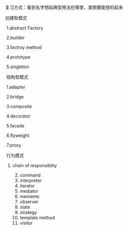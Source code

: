 复习方式：看到名字想起典型用法在哪里，类图要能想的起来

 创建型模式

​	1.abstract Factory

​	2.builder

​	3.factroy method 

​	4.prototype

​	5.singleton

​	结构型模式

​	1.adapter

​	2.bridge

​	3.composite

​	4.decorator

​	5.facade

​	6.flyweight

​	7.proxy

​	行为模式

1. chain of responsibilty

 	2. command
 	3. interpreter
 	4. iterator
 	5. mediator
 	6. memento
 	7. observer
 	8. state
 	9. strategy
 	10. template method
 	11. visitor